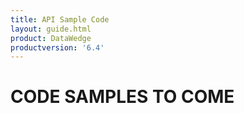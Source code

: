 ```yaml
---
title: API Sample Code 
layout: guide.html
product: DataWedge
productversion: '6.4'
---
```


# CODE SAMPLES TO COME
